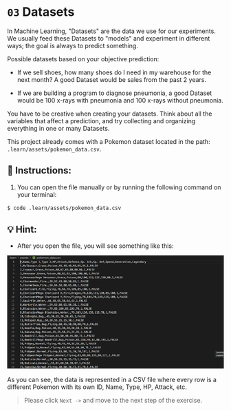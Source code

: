 # `03` Datasets

In Machine Learning, "Datasets" are the data we use for our experiments. We usually feed these Datasets to "models" and experiment in different ways; the goal is always to predict something.

Possible datasets based on your objective prediction:

- If we sell shoes, how many shoes do I need in my warehouse for the next month? A good Dataset would be sales from the past 2 years.

- If we are building a program to diagnose pneumonia, a good Dataset would be 100 x-rays with pneumonia and 100 x-rays without pneumonia.

You have to be creative when creating your datasets. Think about all the variables that affect a prediction, and try collecting and organizing everything in one or many Datasets.

This project already comes with a Pokemon dataset located in the path: `.learn/assets/pokemon_data.csv`.

## 📝 Instructions:

1. You can open the file manually or by running the following command on your terminal:

```bash
$ code .learn/assets/pokemon_data.csv
```

## 💡 Hint:

+ After you open the file, you will see something like this:

![Pokemon CSV Preview](../../assets/csv-preview.png)

As you can see, the data is represented in a CSV file where every row is a different Pokemon with its own ID, Name, Type, HP, Attack, etc.

> Please click `Next ->` and move to the next step of the exercise.
